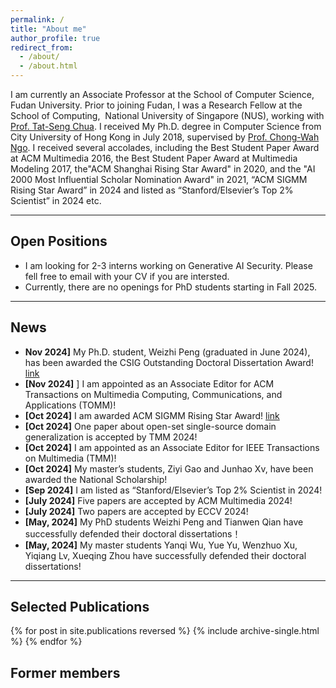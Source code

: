 ```yaml
---
permalink: /
title: "About me"
author_profile: true
redirect_from: 
  - /about/
  - /about.html
---
```


I am currently an Associate Professor at the School of Computer Science, Fudan University. Prior to joining Fudan, I was a Research Fellow at the School of Computing,  National University of Singapore (NUS), working with [Prof. Tat-Seng Chua](https://www.chuatatseng.com/). I received My Ph.D. degree in Computer Science from City University of Hong Kong in July 2018, supervised by [Prof. Chong-Wah Ngo](https://computing.smu.edu.sg/faculty/profile/601/ngo-chong-wah). I received several accolades, including the Best Student Paper Award at ACM Multimedia 2016, the Best Student Paper Award at Multimedia Modeling 2017, the"ACM Shanghai Rising Star Award" in 2020, and the "AI 2000 Most Influential Scholar Nomination Award" in 2021, “ACM SIGMM Rising Star Award” in 2024 and listed as “Stanford/Elsevier’s Top 2% Scientist” in 2024 etc.

------



## Open Positions
  
* I am looking for 2-3 interns working on Generative AI Security. Please fell free to email with your CV if you are intersted. 
* Currently, there are no openings for PhD students starting in Fall 2025.
  

------

## News

* **Nov 2024]** My Ph.D. student, Weizhi Peng (graduated in June 2024), has been awarded the CSIG Outstanding Doctoral Dissertation Award! [link](https://mp.weixin.qq.com/s/jjrRQ2tlBL_SBXrBmhqj0g)
* **[Nov 2024]** ] I am appointed as an Associate Editor for ACM Transactions on Multimedia Computing, Communications, and Applications (TOMM)!
* **[Oct 2024]** I am awarded ACM SIGMM Rising Star Award! [link](http://www.sigmm.org/news/sigmm_rising_star_award_2024)
* **[Oct 2024]** One paper about open-set single-source domain generalization is accepted by TMM 2024!
* **[Oct 2024]** I am appointed as an Associate Editor for IEEE Transactions on Multimedia (TMM)!
* **[Oct 2024]** My master’s students, Ziyi Gao and Junhao Xv, have been awarded the National Scholarship!
* **[Sep 2024]** I am listed as “Stanford/Elsevier’s Top 2% Scientist in 2024!
* **[July 2024]** Five papers are accepted by ACM Multimedia 2024!
* **[July 2024]** Two papers are accepted by ECCV 2024!
* **[May, 2024]** My PhD students Weizhi Peng and Tianwen Qian have successfully defended their doctoral dissertations！
* **[May, 2024]** My master students Yanqi Wu, Yue Yu, Wenzhuo Xu, Yiqiang Lv, Xueqing Zhou have successfully defended their doctoral dissertations!
  
------


## Selected Publications

{% for post in site.publications reversed %}
  {% include archive-single.html %}
{% endfor %}

## Former members


